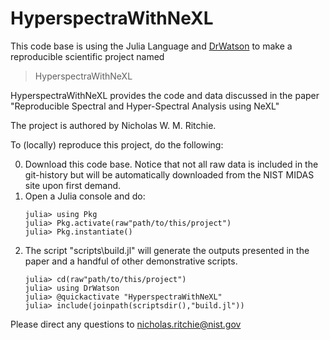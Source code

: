 # HyperspectraWithNeXL

This code base is using the Julia Language and [DrWatson](https://juliadynamics.github.io/DrWatson.jl/stable/)
to make a reproducible scientific project named
> HyperspectraWithNeXL

HyperspectraWithNeXL provides the code and data discussed in the paper "Reproducible Spectral and Hyper-Spectral Analysis using NeXL"

The project is authored by Nicholas W. M. Ritchie.

To (locally) reproduce this project, do the following:

0. Download this code base. Notice that not all raw data is included in the git-history but will be automatically downloaded from the NIST MIDAS site upon first demand.
1. Open a Julia console and do:
   ```
   julia> using Pkg
   julia> Pkg.activate(raw"path/to/this/project")
   julia> Pkg.instantiate()
   ```
2. The script "scripts\build.jl" will generate the outputs presented in the paper and a handful of other demonstrative scripts.
   ```
   julia> cd(raw"path/to/this/project")
   julia> using DrWatson
   julia> @quickactivate "HyperspectraWithNeXL"
   julia> include(joinpath(scriptsdir(),"build.jl"))
   ```

Please direct any questions to nicholas.ritchie@nist.gov